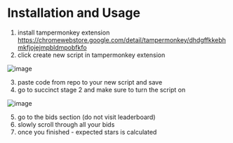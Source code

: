 # Installation and Usage
1) install tampermonkey extension https://chromewebstore.google.com/detail/tampermonkey/dhdgffkkebhmkfjojejmpbldmpobfkfo
2) click create new script in tampermonkey extension

![image](https://github.com/user-attachments/assets/699022ef-1f3b-4aa9-9d78-3a35f806295f)

3) paste code from repo to your new script and save 
4) go to succinct stage 2 and make sure to turn the script on

![image](https://github.com/user-attachments/assets/0f2f14af-261e-4cf2-a795-d0863a142822)

5) go to the bids section (do not visit leaderboard)
6) slowly scroll through all your bids
7) once you finished - expected stars is calculated


